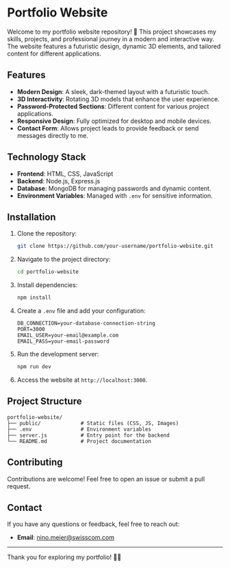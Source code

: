 # Portfolio Website

Welcome to my portfolio website repository! 🚀 This project showcases my skills, projects, and professional journey in a modern and interactive way. The website features a futuristic design, dynamic 3D elements, and tailored content for different applications.

## Features

- **Modern Design**: A sleek, dark-themed layout with a futuristic touch.
- **3D Interactivity**: Rotating 3D models that enhance the user experience.
- **Password-Protected Sections**: Different content for various project applications.
- **Responsive Design**: Fully optimized for desktop and mobile devices.
- **Contact Form**: Allows project leads to provide feedback or send messages directly to me.

## Technology Stack

- **Frontend**: HTML, CSS, JavaScript
- **Backend**: Node.js, Express.js
- **Database**: MongoDB for managing passwords and dynamic content.
- **Environment Variables**: Managed with `.env` for sensitive information.

## Installation

1. Clone the repository:
   ```bash
   git clone https://github.com/your-username/portfolio-website.git
   ```
2. Navigate to the project directory:
   ```bash
   cd portfolio-website
   ```
3. Install dependencies:
   ```bash
   npm install
   ```
4. Create a `.env` file and add your configuration:
   ```env
   DB_CONNECTION=your-database-connection-string
   PORT=3000
   EMAIL_USER=your-email@example.com
   EMAIL_PASS=your-email-password
   ```
5. Run the development server:
   ```bash
   npm run dev
   ```
6. Access the website at `http://localhost:3000`.

## Project Structure

```
portfolio-website/
├── public/             # Static files (CSS, JS, Images)
├── .env                # Environment variables
├── server.js           # Entry point for the backend
└── README.md           # Project documentation
```

## Contributing

Contributions are welcome! Feel free to open an issue or submit a pull request.

## Contact

If you have any questions or feedback, feel free to reach out:
- **Email**: nino.meier@swisscom.com

---

Thank you for exploring my portfolio! 🎨✨
